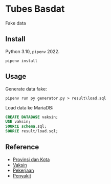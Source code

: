 # Tubes Basdat

Fake data

## Install

Python 3.10, `pipenv` 2022.

```
pipenv install
```

## Usage

Generate data fake:

```
pipenv run py generator.py > result\load.sql
```

Load data ke MariaDB:

```sql
CREATE DATABASE vaksin;
USE vaksin;
SOURCE schema.sql;
SOURCE result/load.sql;
```

## Reference

- [Provinsi dan Kota](https://sugismart.blogspot.com/2019/12/data-sql-dan-excel-daftar-kota-dan.html)
- [Vaksin](https://en.wikipedia.org/wiki/List_of_COVID-19_vaccine_authorizations)
- [Pekerjaan](https://dindukcapil.rembangkab.go.id/data/pekerjaan)
- [Penyakit](https://www.nhsinform.scot/illnesses-and-conditions/a-to-z)
